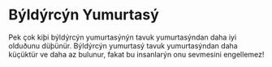 # Býldýrcýn Yumurtasý

Pek çok kiþi býldýrcýn yumurtasýnýn tavuk yumurtasýndan daha iyi olduðunu
düþünür. Býldýrcýn yumurtasý tavuk yumurtasýndan daha küçüktür ve daha az
bulunur, fakat bu insanlarýn onu sevmesini engellemez!
